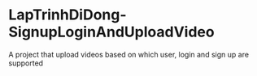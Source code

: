 # LapTrinhDiDong-SignupLoginAndUploadVideo
A project that upload videos based on which user, login and sign up are supported

